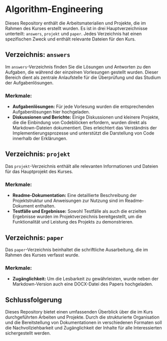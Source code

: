 # Algorithm-Engineering


Dieses Repository enthält die Arbeitsmaterialien und Projekte, die im Rahmen des Kurses erstellt wurden. Es ist in drei Hauptverzeichnisse unterteilt: `answers`, `projekt` und `paper`. Jedes Verzeichnis hat einen spezifischen Zweck und enthält relevante Dateien für den Kurs.

## Verzeichnis: `answers`

Im `answers`-Verzeichnis finden Sie die Lösungen und Antworten zu den Aufgaben, die während der einzelnen Vorlesungen gestellt wurden. Dieser Bereich dient als zentrale Anlaufstelle für die Überprüfung und das Studium der Aufgabenlösungen.

### Merkmale:
- **Aufgabenlösungen:** Für jede Vorlesung wurden die entsprechenden Aufgabenlösungen hier hochgeladen.
- **Diskussionen und Berichte:** Einige Diskussionen und kleinere Projekte, die die Einbindung von Codeblöcken erfordern, wurden direkt als Markdown-Dateien dokumentiert. Dies erleichtert das Verständnis der Implementierungsprozesse und unterstützt die Darstellung von Code innerhalb der Erklärungen.

## Verzeichnis: `projekt`

Das `projekt`-Verzeichnis enthält alle relevanten Informationen und Dateien für das Hauptprojekt des Kurses. 

### Merkmale:
- **Readme-Dokumentation:** Eine detaillierte Beschreibung der Projektstruktur und Anweisungen zur Nutzung sind im Readme-Dokument enthalten.
- **Testfälle und Ergebnisse:** Sowohl Testfälle als auch die erzielten Ergebnisse wurden im Projektverzeichnis bereitgestellt, um die Funktionalität und Leistung des Projekts zu demonstrieren.

## Verzeichnis: `paper`

Das `paper`-Verzeichnis beinhaltet die schriftliche Ausarbeitung, die im Rahmen des Kurses verfasst wurde.

### Merkmale:
- **Zugänglichkeit:** Um die Lesbarkeit zu gewährleisten, wurde neben der Markdown-Version auch eine DOCX-Datei des Papers hochgeladen.

## Schlussfolgerung

Dieses Repository bietet einen umfassenden Überblick über die im Kurs durchgeführten Arbeiten und Projekte. Durch die strukturierte Organisation und die Bereitstellung von Dokumentationen in verschiedenen Formaten soll die Nachvollziehbarkeit und Zugänglichkeit der Inhalte für alle Interessierten sichergestellt werden.
